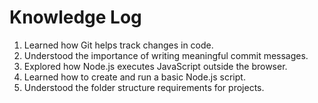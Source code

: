 # Knowledge Log

1. Learned how Git helps track changes in code.
2. Understood the importance of writing meaningful commit messages.
3. Explored how Node.js executes JavaScript outside the browser.
4. Learned how to create and run a basic Node.js script.
5. Understood the folder structure requirements for projects.
